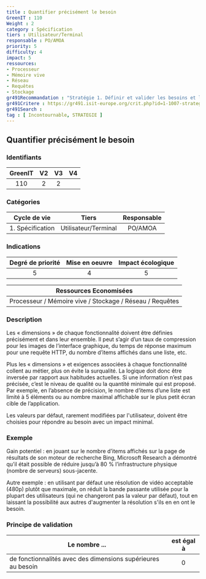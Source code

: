 ```yaml
---
title : Quantifier précisément le besoin
GreenIT : 110
Weight : 2
category : Spécification
tiers : Utilisateur/Terminal
responsable : PO/AMOA
priority: 5
difficulty: 4
impact: 5
ressources:
- Processeur
- Mémoire vive
- Réseau
- Requêtes
- Stockage
gr491Recommandation : "Stratégie 1. Définir et valider les besoins et les enjeux du projet afin d'anticiper les impacts"
gr491Critere : https://gr491.isit-europe.org/crit.php?id=1-1007-strategie-les-incertitudes-poussent-a-extrapoler-les-besoins
gr491Search : 
tag : [ Incontournable, STRATEGIE ]
---
```


## Quantifier précisément le besoin

### Identifiants

| GreenIT |  V2  |  V3  |  V4  |
|:-------:|:----:|:----:|:----:|
|   110   | 2  | 2  |      |

### Catégories

| Cycle de vie |  Tiers  |  Responsable  |
|:---------:|:----:|:----:|
| 1. Spécification | Utilisateur/Terminal | PO/AMOA |

### Indications

| Degré de priorité |      Mise en oeuvre       |  Impact écologique    |
|:-------------------:|:-------------------------:|:---------------------:|
| 5 | 4 | 5 |

|Ressources Economisées                                      |
|:----------------------------------------------------------:|
|Processeur / Mémoire vive / Stockage / Réseau / Requêtes    |

### Description

Les « dimensions » de chaque fonctionnalité doivent être définies précisément et dans leur ensemble. Il peut s’agir 
d’un taux de compression pour les images de l’interface graphique, du temps de réponse maximum pour une requête HTTP, 
du nombre d’items affichés dans une liste, etc.

Plus les « dimensions » et exigences associées à chaque fonctionnalité collent au métier, plus on évite la surqualité.
La logique doit donc être inversée par rapport aux habitudes actuelles. Si une information n’est pas précisée, 
c’est le niveau de qualité ou la quantité minimale qui est proposé. Par exemple, en l’absence de précision, 
le nombre d’items d’une liste est limité à 5 éléments ou au nombre maximal affichable sur le plus petit écran cible de l’application.

Les valeurs par défaut, rarement modifiées par l'utilisateur, doivent être choisies pour répondre au besoin avec un impact minimal.

### Exemple

Gain potentiel : en jouant sur le nombre d’items affichés sur la page de résultats de son moteur de recherche Bing, 
Microsoft Research a démontré qu’il était possible de réduire jusqu’à 80 % l’infrastructure physique (nombre de serveurs) sous-jacente.

Autre exemple : en utilisant par défaut une résolution de vidéo acceptable (480p) plutôt que maximale, on réduit la bande passante 
utilisée pour la plupart des utilisateurs (qui ne changeront pas la valeur par défaut), tout en laissant la possibilité aux autres 
d'augmenter la résolution s'ils en en ont le besoin.

### Principe de validation

| Le nombre ...     | est égal à   |  
|-------------------|:-------------------------:|
| de fonctionnalités avec des dimensions supérieures au besoin	| 0 |
